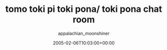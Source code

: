 ---
title: 'tomo toki pi toki pona/ toki pona chat room'
posts: 2
hash: 't373'
author: 'appalachian_moonshiner'
date: 2005-02-06T10:03:00+00:00
sources:
  - http://forums.tokipona.org/viewtopic.php%3Ft=373.html
---